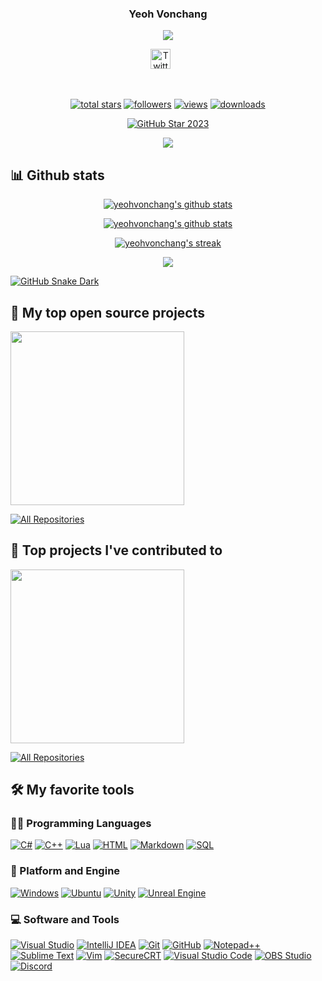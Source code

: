 <h3 align="center">
  Yeoh Vonchang
</h3>

<!-- Typing SVG by DenverCoder1 - https://github.com/DenverCoder1/readme-typing-svg -->
<p align="center">
  <a href="https://github.com/DenverCoder1/readme-typing-svg">
    <img src="https://readme-typing-svg.demolab.com/?lines=It's%20me%20;Yeah;Look;I%20don't%20know%20what%20to%20write%20here;I%20like%20computers;Sure;Let's%20do%20that&font=Fira%20Code&center=true&width=440&height=45&color=f75c7e&vCenter=true&pause=1000&size=22&duration=2500" /></a>
</p>

<!-- Social icons section -->
<p align="center">
  <a href="https://twitter.com/yeohvonchang"><img width="32px" alt="Twitter" title="Twitter" src="https://i.imgur.com/AixJgnm.png"/></a>
  &#8287;&#8287;&#8287;&#8287;&#8287;
</p>
<br/>

<!-- Social badges section -->
<!-- Badges with custom icons - https://github.com/DenverCoder1/custom-icon-badges -->
<!-- Some badges are from https://github.com/Ileriayo/markdown-badges -->
<!-- View counter - https://github.com/DenverCoder1/Simple-View-Counter -->
<p align="center">
  <a href="https://github.com/yeohvonchang?tab=repositories&sort=stargazers">
    <img alt="total stars" title="Total stars on GitHub" src="https://custom-icon-badges.demolab.com/github/stars/yeohvonchang?color=55960c&style=for-the-badge&labelColor=488207&logo=star"/></a>
  <a href="https://github.com/yeohvonchang?tab=followers">
    <img alt="followers" title="Follow me on Github" src="https://custom-icon-badges.demolab.com/github/followers/yeohvonchang?color=236ad3&labelColor=1155ba&style=for-the-badge&logo=person-add&label=Followers&logoColor=white"/></a>
  <a href="https://github.com/yeohvonchang/view-count-badge">
    <img alt="views" title="GitHub profile views" src="https://view-count-badge.zohan.tech/yeohvonchang/profile?color=6b105d&labelColor=913e96&style=for-the-badge&logo=eye&label=VISITORS&logoColor=white"/></a>
  <a href="https://yeohvonchang.github.io"><img alt="downloads" title="Downloads" src="https://custom-icon-badges.demolab.com/badge/5506-custom.svg?color=%23E05D44&logo=download&logoColor=white&style=for-the-badge&labelColor=CE4630&label=DOWNLOADS"/></a>
</p>

<p align="center">
  <a href="https://yeohvonchang.github.io/">
    <img src="https://github.com/DenverCoder1/DenverCoder1/assets/20955511/ca15be3f-d00b-438e-91f6-fb5568c1f632" alt="GitHub Star 2023"/></a>
</p>

<!-- Github Readme Quotes - https://github.com/piyushsuthar/github-readme-quotes -->
<p align="center">
  <a href="https://github.com/piyushsuthar/github-readme-quotes">
    <img src="https://quotes-github-readme.vercel.app/api?theme=dracula">
  </a>
</p>

## 📊 Github stats

<!-- GitHub Profile Summary Cards - https://github.com/vn7n24fzkq/github-profile-summary-cards/tree/main?tab=readme-ov-file -->
<p align="center">
  <a href="https://github.com/vn7n24fzkq/github-profile-summary-cards"><img align="center" src="http://github-profile-summary-cards.vercel.app/api/cards/profile-details?username=yeohvonchang&theme=tokyonight" alt="yeohvonchang's github stats" /></a>
</p>

<!-- GitHub Readme Stats - https://github.com/anuraghazra/github-readme-stats -->
<p align="center">
  <a href="https://github.com/anuraghazra/github-readme-stats"><img align="center" src="https://github-readme-stats.zohan.tech/api?username=yeohvonchang&count_private=true&show_icons=true&include_all_commits=true&hide_border=true&theme=onedark&locale=cn&card_width=540" alt="yeohvonchang's github stats" /></a>
</p>

<!-- GitHub Readme Streak Stats - https://github.com/DenverCoder1/github-readme-streak-stats -->
<p align="center">
  <a href="https://github.com/DenverCoder1/github-readme-streak-stats">
    <img title="🔥 Get streak stats for your profile at git.io/streak-stats" alt="yeohvonchang's streak" src="https://streak-stats.demolab.com/?user=yeohvonchang&theme=onedark&hide_border=true&locale=zh_Hans&card_width=480"/>
  </a>
</p>

<!-- GitHub Readme Stats - https://github.com/anuraghazra/github-readme-stats -->
<p align="center">
  <a href="https://github.com/anuraghazra/github-readme-stats"><img align="center" src="https://github-readme-stats.zohan.tech/api/top-langs/?username=yeohvonchang&layout=compact&hide_border=true&theme=tokyonight&locale=cn&card_width=400" /></a>
  <!-- <a href="https://wakatime.com/@yeohvonchang"><img align="center" src="https://github-readme-stats.zohan.tech/api/wakatime/?username=yeohvonchang&layout=compact&hide_border=true&theme=tokyonight" /></a> -->
</p>

<!-- https://github.com/ashutosh00710/github-readme-activity-graph -->

<!--
<a href="https://github.com/yeohvonchang#gh-light-mode-only" align="center">
  <img alt="GitHub Snake Light" src="https://githubusercontent.zohan.tech/snk.svg?user=yeohvonchang&repo=yeohvonchang&branch=output&path=github-contribution-grid-snake.svg#gh-light-mode-only" />
</a>
-->

<a href="https://github.com/yeohvonchang#gh-dark-mode-only" align="center">
  <img alt="GitHub Snake Dark" src="https://githubusercontent.zohan.tech/snk.svg?user=yeohvonchang&repo=yeohvonchang&branch=output&path=github-contribution-grid-snake-dark.svg#gh-dark-mode-only" />
</a>

## 📘 My top open source projects

<!-- Repo info cards - https://github.com/anuraghazra/github-readme-stats -->
<!-- Small repo cards (fork) - https://github.com/DenverCoder1/github-readme-stats -->
<p align="left">
  <a href="https://github.com/yeohvonchang/yeohvonchang.github.io"><img width="278" src="https://github-readme-stats.zohan.tech/api/pin/?username=yeohvonchang&repo=yeohvonchang.github.io&theme=prussian&hide_border=true"></a>
</p>

<p align="left">
  <a href="https://github.com/yeohvonchang?tab=repositories"><img alt="All Repositories" title="All Repositories" src="https://custom-icon-badges.demolab.com/badge/-All%20Repos-2962FF?style=for-the-badge&logoColor=white&logo=repo"/></a>
</p>

## 📕 Top projects I've contributed to

<!-- Small repo cards https://github.com/DenverCoder1/github-readme-stats (fork of anuraghazra/github-readme-stats) -->
<p align="left">
  <a href="https://github.com/yeohvonchang/yeohvonchang.github.io"><img width="278" src="https://github-readme-stats.zohan.tech/api/pin/?username=yeohvonchang&repo=yeohvonchang.github.io&theme=prussian&hide_border=true&show_owner=true"></a>
</p>

<p align="left">
  <a href="https://github.com/Zo-Bro-23?tab=repositories&type=fork"><img alt="All Repositories" title="All Repositories" src="https://custom-icon-badges.demolab.com/badge/-All%20Forks-2962FF?style=for-the-badge&logoColor=white&logo=fork"/></a>
</p>

## 🛠️ My favorite tools

### 👨‍💻 Programming Languages

<p>
  <a href="https://github.com/search?q=user%3Ayeohvonchang+language%3AC#"><img alt="C#" src="https://img.shields.io/badge/C%23-5800A5.svg?logo=cs&logoColor=white"></a>
  <a href="https://github.com/search?q=user%3Ayeohvonchang+language%3AC++"><img alt="C++" src="https://img.shields.io/badge/C++-0078d7.svg?logo=cpp&logoColor=white"></a>
  <a href="https://github.com/search?q=user%3Ayeohvonchang+language%3ALua"><img alt="Lua" src="https://img.shields.io/badge/Lua-0000CC.svg?logo=Lua&logoColor=white"></a>
  <a href="https://github.com/search?q=user%3AZo-Bro-23+language%3Ahtml"><img alt="HTML" src="https://img.shields.io/badge/HTML-E34F26.svg?logo=html5&logoColor=white"></a>
  <a href="https://github.com/search?q=user%3AZo-Bro-23+language%3Amarkdown"><img alt="Markdown" src="https://img.shields.io/badge/Markdown-000000.svg?logo=markdown&logoColor=white"></a>
  <a href="https://github.com/search?q=user%3AZo-Bro-23+language%3Asql"><img alt="SQL" src="https://custom-icon-badges.demolab.com/badge/SQL-025E8C.svg?logo=database&logoColor=white"></a>
</p>

### 🧰 Platform and Engine

<p>
  <a href="#"><img alt="Windows" src="https://img.shields.io/badge/Windows-0078d7.svg?logo=Windows&logoColor=white"></a>
  <a href="#"><img alt="Ubuntu" src="https://img.shields.io/badge/Ubuntu-FF6C37.svg?logo=Ubuntu&logoColor=white"></a>
  <!-- <a href="#"><img alt="Android" src="https://img.shields.io/badge/Android-3DDC84?logo=android&logoColor=white"></a> -->
  <a href="#"><img alt="Unity" src="https://img.shields.io/badge/Unity-010101?logo=Unity&logoColor=white"></a>
  <a href="#"><img alt="Unreal Engine" src="https://img.shields.io/badge/Unreal Engine-010101.svg?logo=Unreal Engine&logoColor=white"></a>
</p>

### 💻 Software and Tools

<p>
  <a href="#"><img alt="Visual Studio" src="https://img.shields.io/badge/Visual Studio-9270DB?logo=Visual Studio&logoColor=white"></a>
  <a href="#"><img alt="IntelliJ IDEA" src="https://img.shields.io/badge/IntelliJ IDEA-0033FF?logo=IntelliJ IDEA&logoColor=white"></a>
  <a href="#"><img alt="Git" src="https://img.shields.io/badge/Git-F05033.svg?logo=git&logoColor=white"></a>
  <a href="#"><img alt="GitHub" src="https://img.shields.io/badge/GitHub-010101.svg?logo=GitHub&logoColor=white"></a>
  <a href="#"><img alt="Notepad++" src="https://img.shields.io/badge/Notepad++-4A4748?logo=noteped++&logoColor=FFA500"></a>
  <a href="#"><img alt="Sublime Text" src="https://img.shields.io/badge/Sublime Text-4A4748?logo=Sublime Text&logoColor=FFA500"></a>
  <a href="#"><img alt="Vim" src="https://img.shields.io/badge/Vim-00C000?logo=Vim&logoColor=white"></a>
  <a href="#"><img alt="SecureCRT" src="https://img.shields.io/badge/SecureCRT-808080?logo=SecureCRT&logoColor=white"></a>
  <a href="#"><img alt="Visual Studio Code" src="https://img.shields.io/badge/Visual%20Studio%20Code-0078d7.svg?logo=visual-studio-code&logoColor=white"></a>
  <a href="#"><img alt="OBS Studio" src="https://img.shields.io/badge/-OBS-302E31?logo=obs-studio&logoColor=white"></a>
  <a href="#"><img alt="Discord" src="https://img.shields.io/badge/-Discord-5865F2.svg?logo=discord&logoColor=white"></a>
</p>
